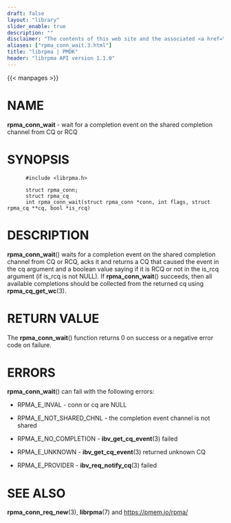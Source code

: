 ```yaml
---
draft: false
layout: "library"
slider_enable: true
description: ""
disclaimer: "The contents of this web site and the associated <a href=\"https://github.com/pmem\">GitHub repositories</a> are BSD-licensed open source."
aliases: ["rpma_conn_wait.3.html"]
title: "librpma | PMDK"
header: "librpma API version 1.1.0"
---
```

{{< manpages >}}

[comment]: <> (SPDX-License-Identifier: BSD-3-Clause)
[comment]: <> (Copyright 2020-2022, Intel Corporation)

NAME
====

**rpma\_conn\_wait** - wait for a completion event on the shared
completion channel from CQ or RCQ

SYNOPSIS
========

          #include <librpma.h>

          struct rpma_conn;
          struct rpma_cq
          int rpma_conn_wait(struct rpma_conn *conn, int flags, struct rpma_cq **cq, bool *is_rcq)

DESCRIPTION
===========

**rpma\_conn\_wait**() waits for a completion event on the shared
completion channel from CQ or RCQ, acks it and returns a CQ that caused
the event in the cq argument and a boolean value saying if it is RCQ or
not in the is\_rcq argument (if is\_rcq is not NULL). If
**rpma\_conn\_wait**() succeeds, then all available completions should
be collected from the returned cq using **rpma\_cq\_get\_wc**(3).

RETURN VALUE
============

The **rpma\_conn\_wait**() function returns 0 on success or a negative
error code on failure.

ERRORS
======

**rpma\_conn\_wait**() can fail with the following errors:

-   RPMA\_E\_INVAL - conn or cq are NULL

-   RPMA\_E\_NOT\_SHARED\_CHNL - the completion event channel is not
    shared

-   RPMA\_E\_NO\_COMPLETION - **ibv\_get\_cq\_event**(3) failed

-   RPMA\_E\_UNKNOWN - **ibv\_get\_cq\_event**(3) returned unknown CQ

-   RPMA\_E\_PROVIDER - **ibv\_req\_notify\_cq**(3) failed

SEE ALSO
========

**rpma\_conn\_req\_new**(3), **librpma**(7) and https://pmem.io/rpma/

